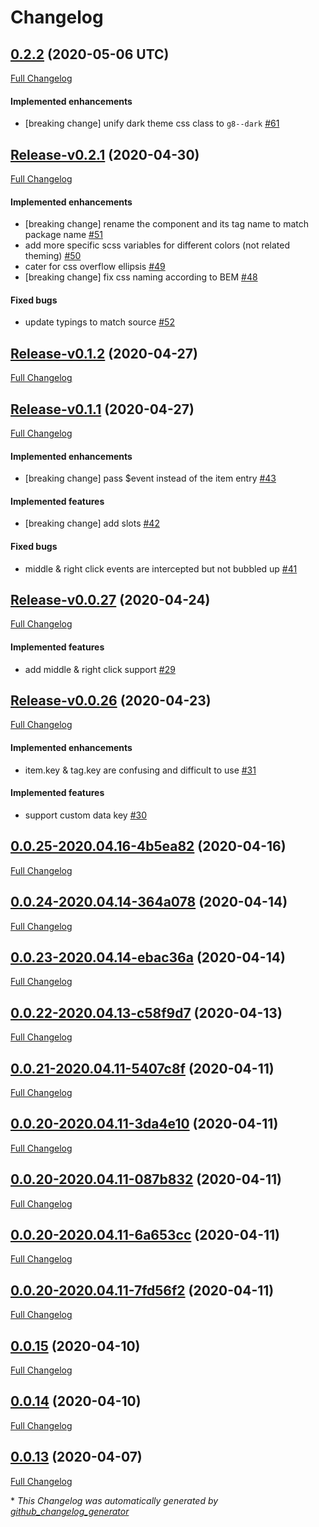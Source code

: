 # Changelog

## [0.2.2](https://github.com/eidng8/vue-tree/tree/0.2.2) (2020-05-06 UTC)

[Full Changelog](https://github.com/eidng8/vue-tree/compare/Release-v0.2.1...0.2.2)

#### Implemented enhancements

- \[breaking change\] unify dark theme css class to `g8--dark` [\#61](https://github.com/eidng8/vue-tree/issues/61)

## [Release-v0.2.1](https://github.com/eidng8/vue-tree/tree/Release-v0.2.1) (2020-04-30)

[Full Changelog](https://github.com/eidng8/vue-tree/compare/Release-v0.1.2...Release-v0.2.1)

#### Implemented enhancements

- \[breaking change\] rename the component and its tag name to match package name [\#51](https://github.com/eidng8/vue-tree/issues/51)
- add more specific scss variables for different colors \(not related theming\) [\#50](https://github.com/eidng8/vue-tree/issues/50)
- cater for css overflow ellipsis [\#49](https://github.com/eidng8/vue-tree/issues/49)
- \[breaking change\] fix css naming according to BEM [\#48](https://github.com/eidng8/vue-tree/issues/48)

#### Fixed bugs

- update typings to match source [\#52](https://github.com/eidng8/vue-tree/issues/52)

## [Release-v0.1.2](https://github.com/eidng8/vue-tree/tree/Release-v0.1.2) (2020-04-27)

[Full Changelog](https://github.com/eidng8/vue-tree/compare/Release-v0.1.1...Release-v0.1.2)

## [Release-v0.1.1](https://github.com/eidng8/vue-tree/tree/Release-v0.1.1) (2020-04-27)

[Full Changelog](https://github.com/eidng8/vue-tree/compare/Release-v0.0.27...Release-v0.1.1)

#### Implemented enhancements

- \[breaking change\] pass $event instead of the item entry [\#43](https://github.com/eidng8/vue-tree/issues/43)

#### Implemented features

- \[breaking change\] add slots [\#42](https://github.com/eidng8/vue-tree/issues/42)

#### Fixed bugs

- middle & right click events are intercepted but not bubbled up [\#41](https://github.com/eidng8/vue-tree/issues/41)

## [Release-v0.0.27](https://github.com/eidng8/vue-tree/tree/Release-v0.0.27) (2020-04-24)

[Full Changelog](https://github.com/eidng8/vue-tree/compare/Release-v0.0.26...Release-v0.0.27)

#### Implemented features

- add middle & right click support [\#29](https://github.com/eidng8/vue-tree/issues/29)

## [Release-v0.0.26](https://github.com/eidng8/vue-tree/tree/Release-v0.0.26) (2020-04-23)

[Full Changelog](https://github.com/eidng8/vue-tree/compare/0.0.25-2020.04.16-4b5ea82...Release-v0.0.26)

#### Implemented enhancements

- item.key & tag.key are confusing and difficult to use [\#31](https://github.com/eidng8/vue-tree/issues/31)

#### Implemented features

- support custom data key [\#30](https://github.com/eidng8/vue-tree/issues/30)

## [0.0.25-2020.04.16-4b5ea82](https://github.com/eidng8/vue-tree/tree/0.0.25-2020.04.16-4b5ea82) (2020-04-16)

[Full Changelog](https://github.com/eidng8/vue-tree/compare/0.0.24-2020.04.14-364a078...0.0.25-2020.04.16-4b5ea82)

## [0.0.24-2020.04.14-364a078](https://github.com/eidng8/vue-tree/tree/0.0.24-2020.04.14-364a078) (2020-04-14)

[Full Changelog](https://github.com/eidng8/vue-tree/compare/0.0.23-2020.04.14-ebac36a...0.0.24-2020.04.14-364a078)

## [0.0.23-2020.04.14-ebac36a](https://github.com/eidng8/vue-tree/tree/0.0.23-2020.04.14-ebac36a) (2020-04-14)

[Full Changelog](https://github.com/eidng8/vue-tree/compare/0.0.22-2020.04.13-c58f9d7...0.0.23-2020.04.14-ebac36a)

## [0.0.22-2020.04.13-c58f9d7](https://github.com/eidng8/vue-tree/tree/0.0.22-2020.04.13-c58f9d7) (2020-04-13)

[Full Changelog](https://github.com/eidng8/vue-tree/compare/0.0.21-2020.04.11-5407c8f...0.0.22-2020.04.13-c58f9d7)

## [0.0.21-2020.04.11-5407c8f](https://github.com/eidng8/vue-tree/tree/0.0.21-2020.04.11-5407c8f) (2020-04-11)

[Full Changelog](https://github.com/eidng8/vue-tree/compare/0.0.20-2020.04.11-3da4e10...0.0.21-2020.04.11-5407c8f)

## [0.0.20-2020.04.11-3da4e10](https://github.com/eidng8/vue-tree/tree/0.0.20-2020.04.11-3da4e10) (2020-04-11)

[Full Changelog](https://github.com/eidng8/vue-tree/compare/0.0.20-2020.04.11-087b832...0.0.20-2020.04.11-3da4e10)

## [0.0.20-2020.04.11-087b832](https://github.com/eidng8/vue-tree/tree/0.0.20-2020.04.11-087b832) (2020-04-11)

[Full Changelog](https://github.com/eidng8/vue-tree/compare/0.0.20-2020.04.11-6a653cc...0.0.20-2020.04.11-087b832)

## [0.0.20-2020.04.11-6a653cc](https://github.com/eidng8/vue-tree/tree/0.0.20-2020.04.11-6a653cc) (2020-04-11)

[Full Changelog](https://github.com/eidng8/vue-tree/compare/0.0.20-2020.04.11-7fd56f2...0.0.20-2020.04.11-6a653cc)

## [0.0.20-2020.04.11-7fd56f2](https://github.com/eidng8/vue-tree/tree/0.0.20-2020.04.11-7fd56f2) (2020-04-11)

[Full Changelog](https://github.com/eidng8/vue-tree/compare/0.0.15...0.0.20-2020.04.11-7fd56f2)

## [0.0.15](https://github.com/eidng8/vue-tree/tree/0.0.15) (2020-04-10)

[Full Changelog](https://github.com/eidng8/vue-tree/compare/0.0.14...0.0.15)

## [0.0.14](https://github.com/eidng8/vue-tree/tree/0.0.14) (2020-04-10)

[Full Changelog](https://github.com/eidng8/vue-tree/compare/0.0.13...0.0.14)

## [0.0.13](https://github.com/eidng8/vue-tree/tree/0.0.13) (2020-04-07)

[Full Changelog](https://github.com/eidng8/vue-tree/compare/0b5a9c0d58c9b9a1b556d987818d07c809949100...0.0.13)



\* *This Changelog was automatically generated by [github_changelog_generator](https://github.com/github-changelog-generator/github-changelog-generator)*
